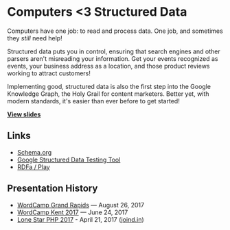 # Computers <3 Structured Data

Computers have one job: to read and process data. One job, and sometimes they *still* need help!

Structured data puts you in control, ensuring that search engines and other parsers aren't misreading your information. Get your events recognized as events, your business address as a location, and those product reviews working to attract customers!

Implementing good, structured data is also the first step into the Google Knowledge Graph, the Holy Grail for content marketers. Better yet, with modern standards, it's easier than ever before to get started!

**[View slides](https://stevegrunwell.github.io/structured-data)**

## Links

* [Schema.org](https://schema.org)
* [Google Structured Data Testing Tool](https://search.google.com/structured-data/testing-tool/)
* [RDFa / Play](https://rdfa.info/play/)


## Presentation History

* [WordCamp Grand Rapids](https://2017.grandrapids.wordcamp.org/) — August 26, 2017
* [WordCamp Kent 2017](https://2017.kent.wordcamp.org/) — June 24, 2017
* [Lone Star PHP 2017](http://lonestarphp.com/) - April 21, 2017 ([joind.in](https://joind.in/talk/c9af2))
